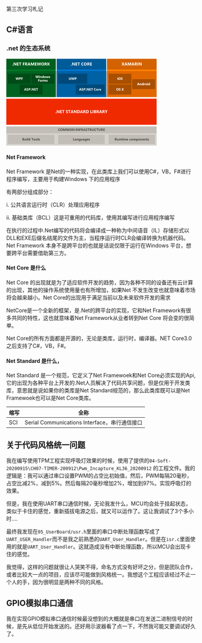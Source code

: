 第三次学习札记

## C#语言

### .net 的生态系统

![406794-20170118100517937-1155598716](assets/Thrid/406794-20170118100517937-1155598716.png)

#### Net Framework

Net Framework 是Net的一种实现，在此类库上我们可以使用C#，VB，F#进行程序编写，主要用于构建Windows 下的应用程序

有两部分组成部分：

 i.   公共语言运行时（CLR）处理应用程序

ii.   基础类库（BCL）这是可重用的代码库，使用其编写进行应用程序编写

在执行的过程中.Net编写的代码将会编译成一种称为中间语音（IL）存储形式以DLL和EXE后缀名结尾的文件为主，当程序运行时CLR会编译转换为机器代码。Net Framework 本身不是跨平台的也就是话说仅限于运行在Windows 平台，想要跨平台需要借助第三方。

#### Net Core 是什么

Net Core 的出现就是为了适应软件开发的趋势，因为各种不同的设备还有云计算的出现，其他的操作系统使用量也有所增加，如果Net 不发生改变也就意味着市场将会越来越小。Net Core的出现用于满足当前以及未来软件开发的需求

NetCore是一个全新的框架，是.Net的跨平台的实现，它和Net Framework有很多共同的特性，这也就意味着Net Framework从业者转到Net Core 将会变的很简单。

Net Core的所有方面都是开源的，无论是类库，运行时，编译器。NET Core3.0之后支持了C#，VB，F#。

#### Net Standard 是什么，

Net Standard 是一个规范，它定义了Net Framewoek和Net Core必须实现的Api,它的出现为各种平台上开发的.Net人员解决了代码共享问题，但是仅用于开发类库，意思就是说如果你的类库是Net Standard规范的，那么此类库既可以是Net Framewoek也可以是Net Core类库。

 

| 缩写 | 全称                                          |
| ---- | --------------------------------------------- |
| SCI  | Serial Communications Interface，串行通信接口 |

## 关于代码风格统一问题

我在编写使用TPM工程实现呼吸灯效果的时候，使用了提供的`04-Soft-20200915\CH07-TIMER-200912\Pwm_Incapture_KL36_20200912` 的工程文件。我的逻辑是：我可以通过串口设置PWM的占空比初始值，然后，PWM每隔20毫秒，占空比减2%，减到5%。然后每隔20毫秒增加2%，增加到97%。实现呼吸灯的效果。

但是，我在使用UART串口通信时候，无论我发什么，MCU均会处于挂起状态，类似于卡住的感觉，重新插拔电源之后，就又可以运作了。这让我调试了3个多小时....

最终我发现在`05_UserBoard/usr.h`里面的串口中断处理函数写成了`UART_USER_Handler`而不是我之前熟悉的`UART_User_Handler`。但是在`isr.c`里面使用的就是`UART_User_Handler`。这就造成没有中断处理函数，所以MCU会出现卡住的感觉。

我觉得，这样的问题就很让人哭笑不得，命名方式没有好坏之分，但是团队合作，或者比较大一点的项目，应该尽可能做到风格统一。我想这个工程应该经过不止一个人的手，因为很明显是两种不同的风格。



## GPIO模拟串口通信

我在实现GPIO模拟串口通信时候最没想到的大概就是串口在发送二进制信号的时候，是先从低位开始发送的。还好用示波器看了点一下，不然我可能又要调试好久了。



